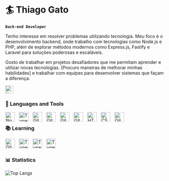 # 🏄 Thiago Gato

**`Back-end Developer`**

Tenho interesse em resolver problemas utilizando tecnologia. Meu foco é o desenvolvimento backend, onde trabalho com tecnologias como Node.js e PHP, além de explorar métodos modernos como Express.js, Fastify e Laravel para soluções poderosas e escaláveis.

Gosto de trabalhar em projetos desafiadores que me permitam aprender e utilizar novas tecnologias. [Procuro maneiras de melhorar minhas habilidades] e trabalhar com equipes para desenvolver sistemas que façam a diferença.


<a href="https://www.linkedin.com/in/thiago-gato-073833273/" target="_blank">
    <img src="https://upload.wikimedia.org/wikipedia/commons/c/ca/LinkedIn_logo_initials.png" alt="LinkedIn Thiago Gato" width="25">
</a>


### 🧰 Languages and Tools


<img align="left" alt="NodeJS" width="30px" style="padding-right:10px;" src="https://cdn.jsdelivr.net/gh/devicons/devicon/icons/nodejs/nodejs-original.svg" />

<img align="left" alt="TypeScript" width="30px" style="padding-right:10px;" src="https://cdn.jsdelivr.net/gh/devicons/devicon@latest/icons/javascript/javascript-original.svg" />



<img align="left" alt="Git" width="30px" style="padding-right:10px;" src="https://cdn.jsdelivr.net/gh/devicons/devicon@latest/icons/express/express-original.svg" />


<img align="left" alt="Git" width="30px" style="padding-right:10px;" src="https://cdn.jsdelivr.net/gh/devicons/devicon@latest/icons/fastify/fastify-original.svg" />


<img align="left" alt="Git" width="30px" style="padding-right:10px;" src="https://cdn.jsdelivr.net/gh/devicons/devicon@latest/icons/mysql/mysql-original.svg
"/>

<img align="left" alt="Git" width="30px" style="padding-right:10px;" src="https://cdn.jsdelivr.net/gh/devicons/devicon/icons/git/git-original.svg" />

<img align="left" alt="HTML" width="30px" style="padding-right:10px;" src="https://cdn.jsdelivr.net/gh/devicons/devicon/icons/html5/html5-plain.svg" />

<img align="left" alt="CSS" width="30px" style="padding-right:10px;" src="https://cdn.jsdelivr.net/gh/devicons/devicon/icons/css3/css3-plain.svg" />


<img align="left" alt="GitHub" width="30px" style="padding-right:10px;" src="https://cdn.jsdelivr.net/gh/devicons/devicon/icons/github/github-original.svg" />



<br>

### 📚 Learning
<img align="left" alt="Git" width="30px" style="padding-right:10px;" src="https://cdn.jsdelivr.net/gh/devicons/devicon@latest/icons/mongodb/mongodb-original.svg" />

<img align="left" alt="TypeScript" width="30px" style="padding-right:10px;" src="https://cdn.jsdelivr.net/gh/devicons/devicon@latest/icons/nestjs/nestjs-original.svg" />

<img align="left" alt="TypeScript" width="30px" style="padding-right:10px;" src="https://cdn.jsdelivr.net/gh/devicons/devicon/icons/typescript/typescript-plain.svg" />

<img align="left" alt="TypeScript" width="30px" style="padding-right:10px;" src="https://cdn.jsdelivr.net/gh/devicons/devicon@latest/icons/postgresql/postgresql-original.svg"/>




<br
 />
<br>



### 📊 Statistics



![Top Langs](https://github-readme-stats.vercel.app/api/top-langs/?username=gato1706&theme=tokyonight&layout=compact&custom_title=Technologies)

